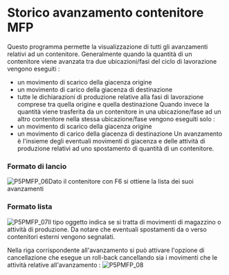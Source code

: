 # Storico avanzamento contenitore MFP
Questo programma permette la visualizzazione di tutti gli avanzamenti relativi ad un contenitore.
Generalmente quando la quantità di un contenitore viene avanzata tra due ubicazioni/fasi del ciclo di lavorazione vengono eseguiti : 
 * un movimento di scarico della giacenza origine
 * un movimento di carico della giacenza di destinazione
 * tutte le dichiarazioni di produzione relative alla fasi di lavorazione comprese tra quella origine e quella destinazione
Quando invece la quantità viene trasferita da un contenitore in una ubicazione/fase ad un altro contenitore nella stessa ubicazione/fase vengono eseguiti solo : 
 * un movimento di scarico della giacenza origine
 * un movimento di carico della giacenza di destinazione
Un avanzamento è l'insieme degli eventuali movimenti di giacenza e delle attività di produzione relativi ad uno spostamento di quantità di un contenitore.

### Formato di lancio
![P5PMFP_06](http://localhost:3000/immagini/MBDOC_OGG-P_P5MFP15T/P5PMFP_06.png)Dato il contenitore con F6 si ottiene la lista dei suoi avanzamenti

### Formato lista
![P5PMFP_07](http://localhost:3000/immagini/MBDOC_OGG-P_P5MFP15T/P5PMFP_07.png)Il tipo oggetto indica se si tratta di movimenti di magazzino o attività di produzione. Da notare che eventuali spostamenti da o verso contenitori esterni vengono segnalati.

Nella riga corrispondente all'avanzamento si può attivare l'opzione di cancellazione che esegue un roll-back cancellando sia i movimenti che le attività relative all'avanzamento : 
![P5PMFP_08](http://localhost:3000/immagini/MBDOC_OGG-P_P5MFP15T/P5PMFP_08.png)